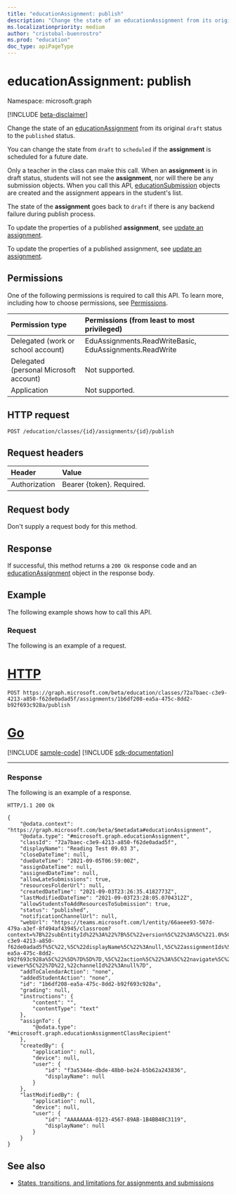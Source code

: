 ```yaml
---
title: "educationAssignment: publish"
description: "Change the state of an educationAssignment from its original draft status to the published status."
ms.localizationpriority: medium
author: "cristobal-buenrostro"
ms.prod: "education"
doc_type: apiPageType
---
```


# educationAssignment: publish

Namespace: microsoft.graph

[!INCLUDE [beta-disclaimer](../../includes/beta-disclaimer.md)]

Change the state of an [educationAssignment](../resources/educationassignment.md) from its original `draft` status to the `published` status. 

You can change the state from `draft` to `scheduled` if the **assignment** is scheduled for a future date. 

Only a teacher in the class can make this call. When an **assignment** is in draft status, students will not see the **assignment**, nor will there be any submission objects. When you call this API, [educationSubmission](../resources/educationsubmission.md) objects are created and the assignment appears in the student's list.

The state of the **assignment** goes back to `draft` if there is any backend failure during publish process.

To update the properties of a published **assignment**, see [update an assignment](../api/educationassignment-update.md).

To update the properties of a published assignment, see [update an assignment](../api/educationassignment-update.md).

## Permissions
One of the following permissions is required to call this API. To learn more, including how to choose permissions, see [Permissions](/graph/permissions-reference).

|Permission type      | Permissions (from least to most privileged)              |
|:--------------------|:---------------------------------------------------------|
|Delegated (work or school account) |  EduAssignments.ReadWriteBasic, EduAssignments.ReadWrite  |
|Delegated (personal Microsoft account) |  Not supported.  |
|Application | Not supported. | 

## HTTP request
<!-- { "blockType": "ignored" } -->
```http
POST /education/classes/{id}/assignments/{id}/publish

```
## Request headers
| Header       | Value |
|:---------------|:--------|
| Authorization  | Bearer {token}. Required.  |

## Request body
Don't supply a request body for this method.

## Response
If successful, this method returns a `200 Ok` response code and an [educationAssignment](../resources/educationassignment.md) object in the response body.

## Example
The following example shows how to call this API.

### Request
The following is an example of a request.

# [HTTP](#tab/http)
<!-- {
  "blockType": "request",
  "sampleKeys": ["72a7baec-c3e9-4213-a850-f62de0adad5f","1b6df208-ea5a-475c-8dd2-b92f693c928a"],
  "name": "educationassignment_publish_2"
}-->

```http
POST https://graph.microsoft.com/beta/education/classes/72a7baec-c3e9-4213-a850-f62de0adad5f/assignments/1b6df208-ea5a-475c-8dd2-b92f693c928a/publish
```

# [Go](#tab/go)
[!INCLUDE [sample-code](../includes/snippets/go/educationassignment-publish-2-go-snippets.md)]
[!INCLUDE [sdk-documentation](../includes/snippets/snippets-sdk-documentation-link.md)]

---


### Response
The following is an example of a response. 

<!-- {
  "blockType": "response",
  "truncated": true,
  "@odata.type": "microsoft.graph.educationAssignment"
} -->

```http
HTTP/1.1 200 Ok

{
    "@odata.context": "https://graph.microsoft.com/beta/$metadata#educationAssignment",
    "@odata.type": "#microsoft.graph.educationAssignment",
    "classId": "72a7baec-c3e9-4213-a850-f62de0adad5f",
    "displayName": "Reading Test 09.03 3",
    "closeDateTime": null,
    "dueDateTime": "2021-09-05T06:59:00Z",
    "assignDateTime": null,
    "assignedDateTime": null,
    "allowLateSubmissions": true,
    "resourcesFolderUrl": null,
    "createdDateTime": "2021-09-03T23:26:35.4182773Z",
    "lastModifiedDateTime": "2021-09-03T23:28:05.0704312Z",
    "allowStudentsToAddResourcesToSubmission": true,
    "status": "published",
    "notificationChannelUrl": null,
    "webUrl": "https://teams.microsoft.com/l/entity/66aeee93-507d-479a-a3ef-8f494af43945/classroom?context=%7B%22subEntityId%22%3A%22%7B%5C%22version%5C%22%3A%5C%221.0%5C%22,%5C%22config%5C%22%3A%7B%5C%22classes%5C%22%3A%5B%7B%5C%22id%5C%22%3A%5C%2272a7baec-c3e9-4213-a850-f62de0adad5f%5C%22,%5C%22displayName%5C%22%3Anull,%5C%22assignmentIds%5C%22%3A%5B%5C%221b6df208-ea5a-475c-8dd2-b92f693c928a%5C%22%5D%7D%5D%7D,%5C%22action%5C%22%3A%5C%22navigate%5C%22,%5C%22view%5C%22%3A%5C%22assignment-viewer%5C%22%7D%22,%22channelId%22%3Anull%7D",
    "addToCalendarAction": "none",
    "addedStudentAction": "none",
    "id": "1b6df208-ea5a-475c-8dd2-b92f693c928a",
    "grading": null,
    "instructions": {
        "content": "",
        "contentType": "text"
    },
    "assignTo": {
        "@odata.type": "#microsoft.graph.educationAssignmentClassRecipient"
    },
    "createdBy": {
        "application": null,
        "device": null,
        "user": {
            "id": "f3a5344e-dbde-48b0-be24-b5b62a243836",
            "displayName": null
        }
    },
    "lastModifiedBy": {
        "application": null,
        "device": null,
        "user": {
            "id": "AAAAAAAA-0123-4567-89AB-1B4BB48C3119",
            "displayName": null
        }
    }
}
```

## See also

* [States, transitions, and limitations for assignments and submissions](/graph/assignments-submissions-states-transition)

<!-- uuid: 8fcb5dbc-d5aa-4681-8e31-b001d5168d79
2015-10-25 14:57:30 UTC -->
<!--
{
  "type": "#page.annotation",
  "description": "educationAssignment: publish",
  "keywords": "",
  "section": "documentation",
  "tocPath": "",
  "suppressions": [
  ]
}
-->


